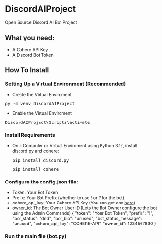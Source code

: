 # DiscordAIProject
Open Source Discord AI Bot Project 

## What you need:
- A Cohere API Key
- A Discord Bot Token

## How To Install
### Setting Up a Virtual Environment (Recommended)
- Create the Virtual Enviroment
<pre>py -m venv DiscordAIProject</pre>
- Enable the Virtual Enviroment
<pre>DiscordAIProject\Scripts\activate</pre>

### Install Requirements
- On a Computer or Virtual Enviroment using Python 3.12, install discord.py and cohere:
  <pre>pip install discord.py</pre> 
  <pre>pip install cohere</pre>
### Configure the config.json file:
- Token: Your Bot Token
- Prefix: Your Bot Prefix (whether to use ! or ? for the bot)
- cohere_api_key: Your Cohere API Key (You can get one [here](https://dashboard.cohere.com/api-keys))
- owner_id: The Bot Owner User ID (Lets the Bot Owner configure the bot using the Admin Commands)
{
  "token": "Your Bot Token",
  "prefix": "!",
  "bot_status": "dnd",
  "bot_bio": "unused",
  "bot_status_message": "unused",
  "cohere_api_key": "COHERE-API",
  "owner_id": 1234567890
}

### Run the main file (bot.py)
